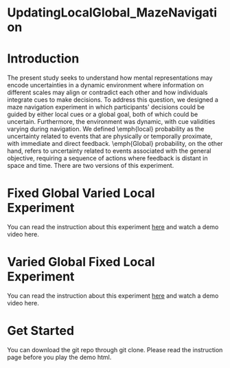 # UpdatingLocalGlobal_MazeNavigation

# Introduction
The present study seeks to understand how mental representations may encode uncertainties in a dynamic environment where information on different scales may align or contradict each other and how individuals integrate cues to make decisions.To address this question, we designed a maze navigation experiment in which participants' decisions could be guided by either local cues or a global goal, both of which could be uncertain. Furthermore, the environment was dynamic, with cue validities varying during navigation. We defined \emph{local} probability as the uncertainty related to events that are physically or temporally proximate, with immediate and direct feedback.\emph{Global}  probability, on the other hand, refers to uncertainty related to events associated with the general objective, requiring a sequence of actions where feedback is distant in space and time.
There are two versions of this experiment.

# Fixed Global Varied Local Experiment
You can read the instruction about this experiment [here](Maze_FGVL_Instruction.html) and watch a demo video here.

# Varied Global Fixed Local Experiment

You can read the instruction about this experiment [here](Maze_VGFL_Instruction.html) and watch a demo video here.
# Get Started
You can download the git repo through git clone. Please read the instruction page before you play the demo html. 

